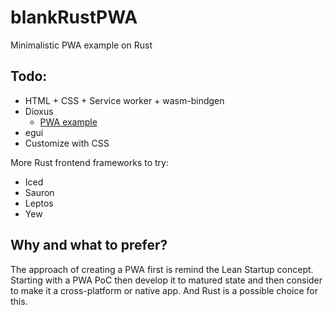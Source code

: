 # blankRustPWA
Minimalistic PWA example on Rust

## Todo:  
* HTML + CSS + Service worker + wasm-bindgen  
* Dioxus  
    * [PWA example](https://github.com/DioxusLabs/dioxus/tree/ffe02b43c525123ff9ea79e9879d33517bd4059d/examples/PWA-example)  
* egui  
* Customize with CSS    

More Rust frontend frameworks to try:    
* Iced  
* Sauron  
* Leptos  
* Yew  

## Why and what to prefer?  
The approach of creating a PWA first is remind the Lean Startup concept.  
Starting with a PWA PoC then develop it to matured state and then consider to make it a cross-platform or native app. And Rust is a possible choice for this.  
